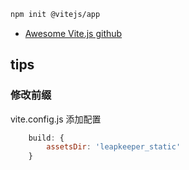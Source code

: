 
```bash
npm init @vitejs/app
```

- [Awesome Vite.js github](https://github.com/vitejs/awesome-vite)

## tips

### 修改前缀

vite.config.js 添加配置

```js
    build: {
        assetsDir: 'leapkeeper_static'
    }
```
